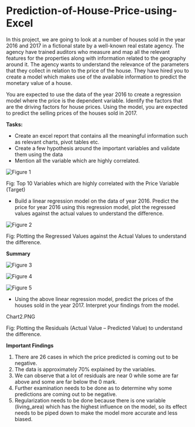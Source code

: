 # Prediction-of-House-Price-using-Excel

In this project, we are going to look at a number of houses sold in the year 2016 and 2017 in a fictional state by a well-known real estate agency. The agency have trained auditors who measure and map all the relevant features for the properties along with information related to the geography around it. The agency wants to understand the relevance of the parameters that they collect in relation to the price of the house. They have hired you to create a model which makes use of the available information to predict the monetary value of a house. 

You are expected to use the data of the year 2016 to create a regression model where the price is the dependent variable. Identify the factors that are the driving factors for house prices. Using the model, you are expected to predict the selling prices of the houses sold in 2017.

**Tasks:**

- Create an excel report that contains all the meaningful information such as relevant charts, pivot tables etc.
- Create a few hypothesis around the important variables and validate them using the data
- Mention all the variable which are highly correlated.

![Figure 1](Images/High_Correlation.PNG)

Fig: Top 10 Variables which are highly correlated with the Price Variable (Target) 


- Build a linear regression model on the data of year 2016. Predict the price for year 2016 using this regression model, plot the regressed values against the actual values to understand the difference.
 
![Figure 2](Images/Chart1.PNG)

Fig: Plotting the Regressed Values against the Actual Values to understand the difference.

**Summary**

![Figure 3](Images/summary_LR.PNG)

![Figure 4](Images/summary_LR_Anova.PNG)

![Figure 5](Images/summary_LR_Coefficents.PNG)

- Using the above linear regression model, predict the prices of the houses sold in the year 2017. Interpret your findings from the model.

Chart2.PNG

Fig: Plotting the Residuals (Actual Value – Predicted Value) to understand the difference.

**Important Findings**
1. There are 26 cases in which the price predicted is coming out to be negative.
2. The data is approximately 70% explained by the variables.
3. We can observe that a lot of residuals are near 0 while some are far above and some are far below the 0 mark.
4. Further examination needs to be done as to determine why some predictions are coming out to be negative.
5. Regularization needs to be done because there is one variable (living_area) which has the highest influence on the model, so its effect needs to be piped down to make the
model more accurate and less biased.
